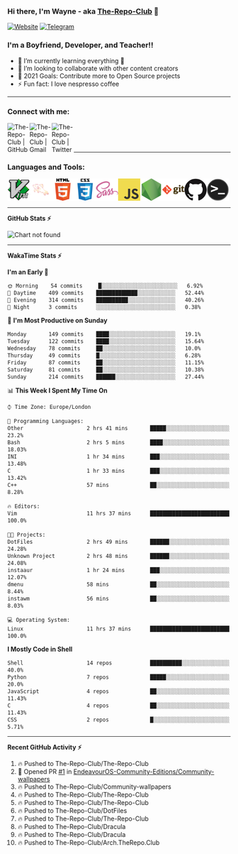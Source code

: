### Hi there, I'm Wayne - aka [The-Repo-Club][website] 👋

[![Website](https://img.shields.io/website?label=github.com/The-Repo-Club/&color=orange&style=flat-square&url=https://github.com/The-Repo-Club/)][website]
[![Telegram](https://img.shields.io/badge/Chat%20on-Telegram-orange.svg?color=orange&logo=telegram&style=flat-square)][telegram]

### I'm a Boyfriend, Developer, and Teacher!!

- 🌱 I’m currently learning everything 🤣
- 👯 I’m looking to collaborate with other content creators
- 🥅 2021 Goals: Contribute more to Open Source projects
- ⚡ Fun fact: I love nespresso coffee

---
### Connect with me:

[<img align="left" alt="The-Repo-Club | GitHub" width="50px" src="https://cdn.jsdelivr.net/npm/simple-icons@v3/icons/github.svg" />][website]
[<img align="left" alt="The-Repo-Club | Gmail" width="50px" src="https://cdn.jsdelivr.net/npm/simple-icons@v3/icons/gmail.svg" />][email]
[<img align="left" alt="The-Repo-Club | Twitter" width="50px" src="https://cdn.jsdelivr.net/npm/simple-icons@v3/icons/telegram.svg" />][telegram]

[website]: https://github.com/The-Repo-Club/
[email]: mailto:wayne6324@gmail.com
[telegram]: https://t.me/TheRepoClub

<br />
<br />
<br />

---
### Languages and Tools:

<img align="left" alt="Vim" width="50px" src="https://raw.githubusercontent.com/github/explore/80688e429a7d4ef2fca1e82350fe8e3517d3494d/topics/vim/vim.png" />
<img align="left" alt="Fish" width="50px" src="https://raw.githubusercontent.com/github/explore/80688e429a7d4ef2fca1e82350fe8e3517d3494d/topics/fish/fish.png" />
<img align="left" alt="HTML5" width="50px" src="https://raw.githubusercontent.com/github/explore/80688e429a7d4ef2fca1e82350fe8e3517d3494d/topics/html/html.png" />
<img align="left" alt="CSS3" width="50px" src="https://raw.githubusercontent.com/github/explore/80688e429a7d4ef2fca1e82350fe8e3517d3494d/topics/css/css.png" />
<img align="left" alt="Sass" width="50px" src="https://raw.githubusercontent.com/github/explore/80688e429a7d4ef2fca1e82350fe8e3517d3494d/topics/sass/sass.png" />
<img align="left" alt="JavaScript" width="50px" src="https://raw.githubusercontent.com/github/explore/80688e429a7d4ef2fca1e82350fe8e3517d3494d/topics/javascript/javascript.png" />
<img align="left" alt="Node.js" width="50px" src="https://raw.githubusercontent.com/github/explore/80688e429a7d4ef2fca1e82350fe8e3517d3494d/topics/nodejs/nodejs.png" />
<img align="left" alt="Git" width="50px" src="https://raw.githubusercontent.com/github/explore/80688e429a7d4ef2fca1e82350fe8e3517d3494d/topics/git/git.png" />
<img align="left" alt="GitHub" width="50px" src="https://raw.githubusercontent.com/github/explore/78df643247d429f6cc873026c0622819ad797942/topics/github/github.png" />
<img align="left" alt="Terminal" width="50px" src="https://raw.githubusercontent.com/github/explore/80688e429a7d4ef2fca1e82350fe8e3517d3494d/topics/terminal/terminal.png" />

<br />
<br />
<br />

---

**GitHub Stats ⚡**

![Chart not found](https://github-readme-stats.vercel.app/api?username=The-Repo-Club&theme=tokyonight&show_icons=true&count_private=true&hide_border=true&include_all_commits=true&custom_title=The-Repo-Club%27s+GitHub+Stats)


---

**WakaTime Stats ⚡**

<!--START_SECTION:waka-->
**I'm an Early 🐤** 

```text
🌞 Morning    54 commits     █░░░░░░░░░░░░░░░░░░░░░░░░   6.92% 
🌆 Daytime    409 commits    █████████████░░░░░░░░░░░░   52.44% 
🌃 Evening    314 commits    ██████████░░░░░░░░░░░░░░░   40.26% 
🌙 Night      3 commits      ░░░░░░░░░░░░░░░░░░░░░░░░░   0.38%

```
📅 **I'm Most Productive on Sunday** 

```text
Monday       149 commits    ████░░░░░░░░░░░░░░░░░░░░░   19.1% 
Tuesday      122 commits    ████░░░░░░░░░░░░░░░░░░░░░   15.64% 
Wednesday    78 commits     ██░░░░░░░░░░░░░░░░░░░░░░░   10.0% 
Thursday     49 commits     █░░░░░░░░░░░░░░░░░░░░░░░░   6.28% 
Friday       87 commits     ██░░░░░░░░░░░░░░░░░░░░░░░   11.15% 
Saturday     81 commits     ██░░░░░░░░░░░░░░░░░░░░░░░   10.38% 
Sunday       214 commits    ██████░░░░░░░░░░░░░░░░░░░   27.44%

```


📊 **This Week I Spent My Time On** 

```text
⌚︎ Time Zone: Europe/London

💬 Programming Languages: 
Other                    2 hrs 41 mins       █████░░░░░░░░░░░░░░░░░░░░   23.2% 
Bash                     2 hrs 5 mins        ████░░░░░░░░░░░░░░░░░░░░░   18.03% 
INI                      1 hr 34 mins        ███░░░░░░░░░░░░░░░░░░░░░░   13.48% 
C                        1 hr 33 mins        ███░░░░░░░░░░░░░░░░░░░░░░   13.42% 
C++                      57 mins             ██░░░░░░░░░░░░░░░░░░░░░░░   8.28%

🔥 Editors: 
Vim                      11 hrs 37 mins      █████████████████████████   100.0%

🐱‍💻 Projects: 
DotFiles                 2 hrs 49 mins       ██████░░░░░░░░░░░░░░░░░░░   24.28% 
Unknown Project          2 hrs 48 mins       ██████░░░░░░░░░░░░░░░░░░░   24.08% 
instaaur                 1 hr 24 mins        ███░░░░░░░░░░░░░░░░░░░░░░   12.07% 
dmenu                    58 mins             ██░░░░░░░░░░░░░░░░░░░░░░░   8.44% 
instawm                  56 mins             ██░░░░░░░░░░░░░░░░░░░░░░░   8.03%

💻 Operating System: 
Linux                    11 hrs 37 mins      █████████████████████████   100.0%

```

**I Mostly Code in Shell** 

```text
Shell                    14 repos            ██████████░░░░░░░░░░░░░░░   40.0% 
Python                   7 repos             █████░░░░░░░░░░░░░░░░░░░░   20.0% 
JavaScript               4 repos             ██░░░░░░░░░░░░░░░░░░░░░░░   11.43% 
C                        4 repos             ██░░░░░░░░░░░░░░░░░░░░░░░   11.43% 
CSS                      2 repos             █░░░░░░░░░░░░░░░░░░░░░░░░   5.71%

```



<!--END_SECTION:waka-->

---

**Recent GitHub Activity :zap:**

<!--START_SECTION:activity-->
1. 🔥 Pushed to The-Repo-Club/The-Repo-Club
2. 💪 Opened PR [#1](https://github.com/EndeavourOS-Community-Editions/Community-wallpapers/pull/1) in [EndeavourOS-Community-Editions/Community-wallpapers](https://github.com/EndeavourOS-Community-Editions/Community-wallpapers)
3. 🔥 Pushed to The-Repo-Club/Community-wallpapers
4. 🔥 Pushed to The-Repo-Club/The-Repo-Club
5. 🔥 Pushed to The-Repo-Club/The-Repo-Club
6. 🔥 Pushed to The-Repo-Club/DotFiles
7. 🔥 Pushed to The-Repo-Club/The-Repo-Club
8. 🔥 Pushed to The-Repo-Club/Dracula
9. 🔥 Pushed to The-Repo-Club/Dracula
10. 🔥 Pushed to The-Repo-Club/Arch.TheRepo.Club
<!--END_SECTION:activity-->